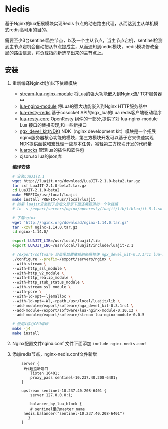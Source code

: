 # Nedis

基于Nginx的lua拓展模块实现Redis 节点的动态路由代理，从而达到主从单机模式redis高可用的目的。

需要至少3台sentinel监控节点，以及一个主从节点，当主节点宕机，sentinel检测到主节点宕机会自动把从节点提成主，从而通知到nedis模块，nedis模块修改全局的路由信息，将负载指向新选举出来的主节点上。

## 安装

1. 重新编译Nginx增加以下依赖模块

   - [stream-lua-nginx-module](https://github.com/openresty/stream-lua-nginx-module#installation)
     将Lua的强大功能嵌入到Nginx流/ TCP服务器中
   - [lua-nginx-module](https://github.com/openresty/lua-nginx-module)
     将Lua的强大功能嵌入到Nginx HTTP服务器中
   - [lua-resty-redis](https://github.com/openresty/lua-resty-redis#installation)
     基于cosocket API的ngx_lua的Lua redis客户端驱动程序
   - [lua-resty-core](https://github.com/openresty/lua-resty-core#synopsis)
     OpenResty 组件的一部分,提供了对 lua-nginx-module Lua 接口的替换实现,和一些新接口
   - [ngx_devel_kit(NDK)](https://github.com/simpl/ngx_devel_kit/archive/v0.2.19.tar.gz)
     NDK（nginx development kit）模块是一个拓展nginx服务器核心功能的模块，第三方模块开发可以基于它来快速实现
     NDK提供函数和宏处理一些基本任务，减轻第三方模块开发的代码量
   - [luarocks](https://github.com/luarocks/luarocks)
     管理lua的插件和软件包
   - cjson.so
     lua的json库
   
   **编译安装**

   ```bash
   # 安装LuaJIT2.1
   wget http://luajit.org/download/LuaJIT-2.1.0-beta2.tar.gz
   tar zxf LuaJIT-2.1.0-beta2.tar.gz
   cd LuaJIT-2.1.0-beta2
   make PREFIX=/usr/local/luajit
   make install PREFIX=/usr/local/luajit
   # 如果 luajit安装到了自定义目录下面还需要添加一个软链接
   # ln -s /export/servers/nginx/openresty/luajit/lib/libluajit-5.1.so.2 /lib64/libluajit-5.1.so.2
   
   # 下载nginx
   wget 'http://nginx.org/download/nginx-1.14.0.tar.gz'
   tar -xzvf nginx-1.14.0.tar.gz
   cd nginx-1.14.0/
   
   export LUAJIT_LIB=/usr/local/luajit/lib
   export LUAJIT_INC=/usr/local/luajit/include/luajit-2.1
   
   # /export/software 目录里放置依赖的拓展模块 ngx_devel_kit-0.3.1rc1 lua-nginx-module-0.10.13 stream-lua-nginx-module-0.0.5
   ./configure --prefix=/export/servers/nginx \
   --with-stream \
   --with-http_ssl_module \
   --with-http_v2_module \
   --with-http_realip_module \
   --with-http_stub_status_module \
   --with-stream_ssl_module \
   --with-pcre \
   --with-ld-opt=-ljemalloc \
   --with-ld-opt=-Wl,-rpath,/usr/local/luajit/lib \
   --add-module=/export/software/ngx_devel_kit-0.3.1rc1 \
   --add-module=/export/software/lua-nginx-module-0.10.13 \
   --add-module=/export/software/stream-lua-nginx-module-0.0.5
   
   # 使用4核心CPU编译
   make -j4
   make install
   ```

2. Nginx配置文件nginx.conf 文件下面添加 `include nginx-nedis.conf` 

3. 添加redis节点，nginx-nedis.conf文件新增

   ```
       server {
       	#代理监听端口
           listen 16401;
           proxy_pass sentinel-10.237.40.208-6401;
       }
   
       upstream sentinel-10.237.40.208-6401 {
           server 127.0.0.0:1;
           
           balancer_by_lua_block {
           # sentinel里的master name
   	    nedis.balancer("sentinel-10.237.40.208-6401")
          }
       }
   ```